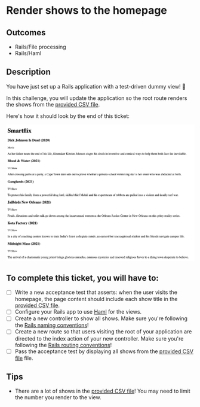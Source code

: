 # Render shows to the homepage

## Outcomes

- Rails/File processing
- Rails/Haml

## Description

You have just set up a Rails application with a test-driven dummy view! 🎉

In this challenge, you will update the application so the root route renders the shows from the [provided CSV file](../training-data/netflix_titles.zip).

Here's how it should look by the end of this ticket:

![Basic Smartflix homepage with shows](../images/smartflix-2.png)

## To complete this ticket, you will have to:

- [ ] Write a new acceptance test that asserts: when the user visits the homepage, the page content should include each show title in the [provided CSV file](../training-data/netflix_titles.csv).
- [ ] Configure your Rails app to use [Haml](https://haml.info/) for the views.
- [ ] Create a new controller to show all shows. Make sure you're following the [Rails naming conventions](https://guides.rubyonrails.org/action_controller_overview.html)!
- [ ] Create a new route so that users visiting the root of your application are directed to the index action of your new controller. Make sure you're following the [Rails routing conventions](https://guides.rubyonrails.org/routing.html)!
- [ ] Pass the acceptance test by displaying all shows from the [provided CSV file](../training-data/netflix_titles.zip) file.

## Tips
- There are a lot of shows in the [provided CSV file](../training-data/netflix_titles.zip)! You may need to limit the number you render to the view.